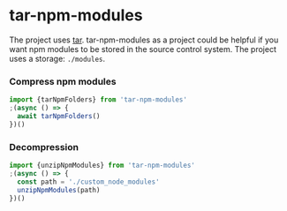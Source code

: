 # tar-npm-modules

The project uses [tar](https://www.npmjs.com/package/tar). tar-npm-modules as a
project could be helpful if you want npm modules to be stored in the source
control system. The project uses a storage: `./modules`.

### Compress npm modules

```javascript
import {tarNpmFolders} from 'tar-npm-modules'
;(async () => {
  await tarNpmFolders()
})()
```

### Decompression

```javascript
import {unzipNpmModules} from 'tar-npm-modules'
;(async () => {
  const path = './custom_node_modules'
  unzipNpmModules(path)
})()
```
